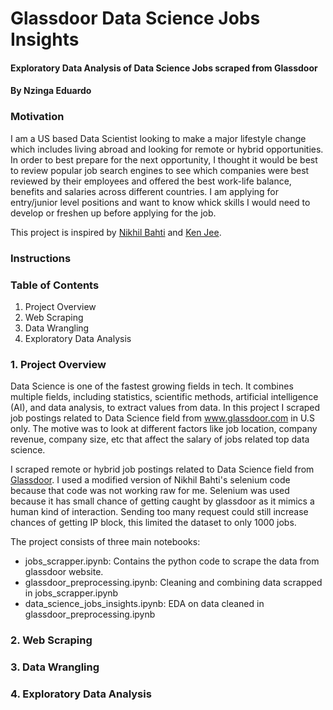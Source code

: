 # Glassdoor Data Science Jobs Insights
#### Exploratory Data Analysis of Data Science Jobs scraped from Glassdoor
#### By Nzinga Eduardo

### Motivation
I am a US based Data Scientist looking to make a major lifestyle change which includes living abroad and looking for remote or hybrid opportunities. In order to best prepare for the next opportunity, I thought it would be best to review popular job search engines to see which companies were best reviewed by their employees and offered the best work-life balance, benefits and salaries across different countries. I am applying for entry/junior level positions and want to know whick skills I would need to develop or freshen up before applying for the job.

This project is inspired by [Nikhil Bahti](https://github.com/dsNikhilds/Project_13-Data-Scientist-Salary-Glassdoor) and [Ken Jee](https://github.com/PlayingNumbers).

### Instructions
### Table of Contents
1. Project Overview
2. Web Scraping
3. Data Wrangling
4. Exploratory Data Analysis

### 1. Project Overview
Data Science is one of the fastest growing fields in tech. It combines multiple fields, including statistics, scientific methods, artificial intelligence (AI), and data analysis, to extract values from data. In this project I scraped job postings related to Data Science field from www.glassdoor.com in U.S only. The motive was to look at different factors like job location, company revenue, company size, etc that affect the salary of jobs related top data science.

I scraped remote or hybrid job postings related to Data Science field from [Glassdoor](www.glassdoor.com). I used a modified version of Nikhil Bahti's selenium code because that code was not working raw for me. Selenium was used because it has small chance of getting caught by glassdoor as it mimics a human kind of interaction. Sending too many request could still increase chances of getting IP block, this limited the dataset to only 1000 jobs.

The project consists of three main notebooks:
- jobs_scrapper.ipynb: Contains the python code to scrape the data from glassdoor website.
- glassdoor_preprocessing.ipynb: Cleaning and combining data scrapped in jobs_scrapper.ipynb
- data_science_jobs_insights.ipynb: EDA on data cleaned in glassdoor_preprocessing.ipynb


### 2. Web Scraping
### 3. Data Wrangling
### 4. Exploratory Data Analysis
